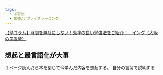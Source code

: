 ```yaml
---
tags:
  - 学習法
  - 勉強/アクティブラーニング
---
```

[【塾コラム】時間を無駄にしない！効率の良い勉強法をご紹介！｜イング（大阪の学習塾）](https://www.ing-school.jp/news/detail_3703.html)

## 想起と最言語化が大事

１ページ読んだら本を閉じて今学んだ内容を想起する。
自分の言葉で説明する